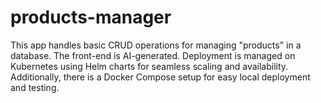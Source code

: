 # products-manager
This app handles basic CRUD operations for managing "products" in a database. The front-end is AI-generated. Deployment is managed on Kubernetes using Helm charts for seamless scaling and availability. Additionally, there is a Docker Compose setup for easy local deployment and testing.